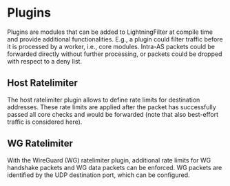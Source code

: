 # Plugins

Plugins are modules that can be added to LightningFilter at compile time and provide additional functionalities.
E.g., a plugin could filter traffic before it is processed by a worker, i.e., core modules. Intra-AS packets could be forwarded directly without further processing, or packets could be dropped with respect to a deny list.

## Host Ratelimiter

The host ratelimiter plugin allows to define rate limits for destination addresses.
These rate limits are applied after the packet has successfully passed all core checks and would be forwarded (note that also best-effort traffic is considered here).

## WG Ratelimiter

With the WireGuard (WG) ratelimiter plugin, additional rate limits for WG handshake packets and WG data packets can be enforced.
WG packets are identified by the UDP destination port, which can be configured.
